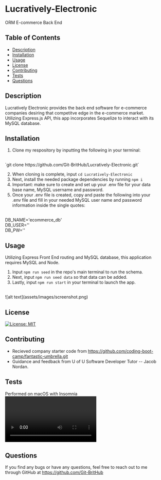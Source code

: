 # Lucratively-Electronic
ORM E-commerce Back End

## Table of Contents
* [Description](#description)
* [Installation](#installation)
* [Usage](#usage)
* [License](#license)
* [Contributing](#contributing)
* [Tests](#tests)
* [Questions](#questions)

## Description
Lucratively Electronic provides the back end software for e-commerce companies desiring that competitve edge in the e-commerce market. Utilizing Express.js API, this app incorporates Sequelize to interact with its MySQL database.

## Installation
1. Clone my respository by inputting the following in your terminal:
<br />
 `git clone https://github.com/Git-BritHub/Lucratively-Electronic.git`

2. When cloning is complete, input `cd Lucratively-Electronic`
3. Next, install the needed package dependencies by running `npm i`
4. Important: make sure to create and set up your .env file for your data base name, MySQL username and password.
5. Once your .env file is created, copy and paste the following into your .env file and fill in your needed MySQL user name and password information inside the single quotes:
<br />
    DB_NAME='ecommerce_db'
    <br />
    DB_USER=''
    <br />
    DB_PW=''

## Usage
Utilizing Express Front End routing and MySQL database, this application requires MySQL and Node.
<br />

1. Input `npm run seed` in the repo's main terminal to run the schema.
2. Next, input `npm run seed data` so that data can be added.
3. Lastly, input `npm run start` in your terminal to launch the app.
<br />
![alt text](assets/images/screenshot.png)

## License
[![License: MIT](https://img.shields.io/badge/License-MIT-yellow.svg)](https://opensource.org/licenses/MIT)

## Contributing
* Recieved company starter code from https://github.com/coding-boot-camp/fantastic-umbrella.git
* Guidance and feedback from U of U Software Developer Tutor -- Jacob Nordan.

## Tests
Performed on macOS with Insomnia
<br />
![alt text](assets/videos/LE.mp4)


## Questions
If you find any bugs or have any questions, feel free to reach out to me through GitHub at https://github.com/Git-BritHub 